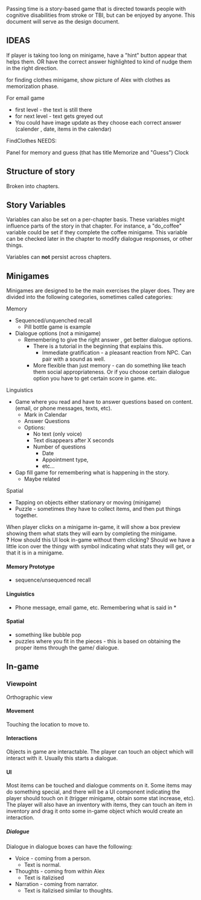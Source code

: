 Passing time is a story-based game that is directed towards people with cognitive disabilities from stroke or TBI, but can be enjoyed by anyone.  This document will serve as the design document.

## IDEAS

If player is taking too long on minigame, have a "hint" button appear that helps them.  OR have the correct answer highlighted to kind of nudge them in the right direction.

for finding clothes minigame, show picture of Alex with clothes as memorization phase.

For email game
- first level - the text is still there
- for next level - text gets greyed out
- You could have image update as they choose each correct answer (calender , date, items in the calendar)

FindClothes NEEDS:

Panel for memory and guess (that has title Memorize and "Guess")
Clock

## Structure of story

Broken into chapters.


## Story Variables

Variables can also be set on a per-chapter basis.  These variables might influence parts of the story in that chapter.  For instance, a "do_coffee" variable could be set if they complete the coffee minigame.  This variable can be checked later in the chapter to modify dialogue responses, or other things.

Variables can **not** persist across chapters.

## Minigames

Minigames are designed to be the main exercises the player does. They are divided into the following categories, sometimes called categories:

Memory
* Sequenced/unquenched recall
	* Pill bottle game is example
* Dialogue options (not a minigame)
	* Remembering to give the right answer , get better dialogue options.
		* There is a tutorial in the beginning that explains this.
			* Immediate gratification - a pleasant reaction from NPC. Can pair with a sound as well.
		* More flexible than just memory - can do something like teach them social appropriateness. Or if you choose certain dialogue option you have to get certain score in game. etc.

Linguistics
* Game where you read and have to answer questions based on content. (email, or phone messages, texts, etc).
	* Mark in Calendar
	* Answer Questions
	* Options:
		* No text (only voice)
		* Text disappears after X seconds 
		* Number of questions
			* Date
			* Appointment type,
			* etc...
* Gap fill game for remembering what is happening in the story.
	* Maybe related 

Spatial
* Tapping on objects either stationary or moving (minigame)
* Puzzle - sometimes they have to collect items, and then put things together.

When player clicks on a minigame in-game, it will show a box preview showing them what stats they will earn by completing the minigame.  
**?** How should this UI look in-game without them clicking?  Should we have a little icon over the thingy with symbol indicating what stats they will get, or that it is in a minigame.

#### Memory Prototype

* sequence/unsequenced recall

#### Linguistics

* Phone message, email game, etc.  Remembering what is said in *

#### Spatial
* something like bubble pop
* puzzles where you fit in the pieces - this is based on obtaining the proper items through the game/ dialogue.

## In-game

### Viewpoint

Orthographic view

#### Movement

Touching the location to move to.

#### Interactions

Objects in game are interactable.  The player can touch an object which will interact with it.  Usually this starts a dialogue.

#### UI

Most items can be touched and dialogue comments on it.  Some items may do something special, and there will be a UI component indicating the player should touch on it (trigger minigame, obtain some stat increase, etc).  The player will also have an inventory with items, they can touch an item in inventory and drag it onto some in-game object which would create an interaction.

##### Dialogue

Dialogue in dialogue boxes can have the following:
* Voice - coming from a person.
	* Text is normal.
* Thoughts - coming from within Alex
	* Text is italizised
* Narration - coming from narrator.
	* Text is italizised similar to thoughts.





